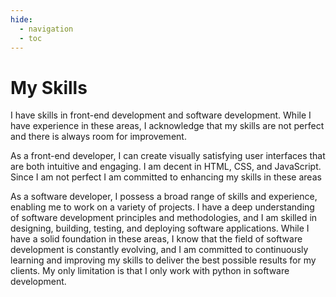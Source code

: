 ```yaml
---
hide:
  - navigation
  - toc
---
```

# My Skills

I have skills in front-end development and software development. While I have experience in these areas, I acknowledge that my skills are not perfect and there is always room for improvement.

As a front-end developer, I can create visually satisfying user interfaces that are both intuitive and engaging. I am decent in HTML, CSS, and JavaScript. Since I am not perfect I am committed to enhancing my skills in these areas

As a software developer, I possess a broad range of skills and experience, enabling me to work on a variety of projects. I have a deep understanding of software development principles and methodologies, and I am skilled in designing, building, testing, and deploying software applications. While I have a solid foundation in these areas, I know that the field of software development is constantly evolving, and I am committed to continuously learning and improving my skills to deliver the best possible results for my clients. My only limitation is that I only work with python in software development.
